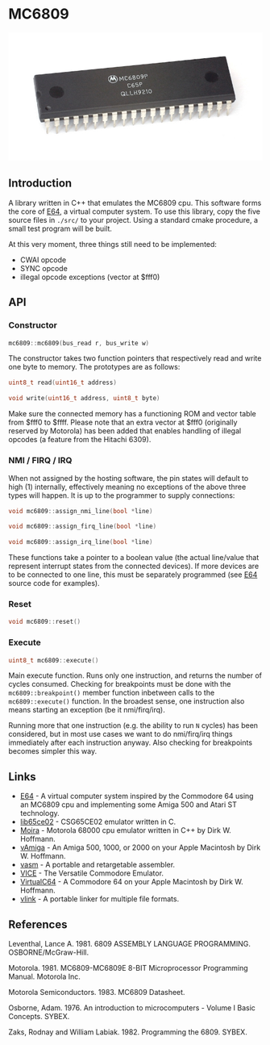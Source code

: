 # MC6809

![MC6809](./docs/MC6809P.jpg)

## Introduction

A library written in C++ that emulates the MC6809 cpu. This software forms the core of [E64](https://github.com/elmerucr/E64), a virtual computer system. To use this library, copy the five source files in ```./src/``` to your project. Using a standard cmake procedure, a small test program will be built.

At this very moment, three things still need to be implemented:
* CWAI opcode
* SYNC opcode
* illegal opcode exceptions (vector at $fff0)

## API

### Constructor

```cpp
mc6809::mc6809(bus_read r, bus_write w)
```

The constructor takes two function pointers that respectively read and write one byte to memory. The prototypes are as follows:

```cpp
uint8_t read(uint16_t address)
```

```cpp
void write(uint16_t address, uint8_t byte)
```

Make sure the connected memory has a functioning ROM and vector table from $fff0 to $ffff. Please note that an extra vector at $fff0 (originally reserved by Motorola) has been added that enables handling of illegal opcodes (a feature from the Hitachi 6309).

### NMI / FIRQ / IRQ

When not assigned by the hosting software, the pin states will default to high (1) internally, effectively meaning no exceptions of the above three types will happen. It is up to the programmer to supply connections:

```cpp
void mc6809::assign_nmi_line(bool *line)
```

```cpp
void mc6809::assign_firq_line(bool *line)
```

```cpp
void mc6809::assign_irq_line(bool *line)
```

These functions take a pointer to a boolean value (the actual line/value that represent interrupt states from the connected devices). If more devices are to be connected to one line, this must be separately programmed (see [E64](https://github.com/elmerucr/E64) source code for examples).

### Reset

```cpp
void mc6809::reset()
```

### Execute

```cpp
uint8_t mc6809::execute()
```

Main execute function. Runs only one instruction, and returns the number of cycles consumed. Checking for breakpoints must be done with the ```mc6809::breakpoint()``` member function inbetween calls to the ```mc6809::execute()``` function. In the broadest sense, one instruction also means starting an exception (be it nmi/firq/irq).

Running more that one instruction (e.g. the ability to run ```N``` cycles) has been considered, but in most use cases we want to do nmi/firq/irq things immediately after each instruction anyway. Also checking for breakpoints becomes simpler this way.

## Links

* [E64](https://github.com/elmerucr/E64) - A virtual computer system inspired by the Commodore 64 using an MC6809 cpu and implementing some Amiga 500 and Atari ST technology.
* [lib65ce02](https://github.com/elmerucr/lib65ce02) - CSG65CE02 emulator written in C.
* [Moira](https://github.com/dirkwhoffmann/Moira) - Motorola 68000 cpu emulator written in C++ by Dirk W. Hoffmann.
* [vAmiga](https://dirkwhoffmann.github.io/vAmiga/) - An Amiga 500, 1000, or 2000 on your Apple Macintosh by Dirk W. Hoffmann.
* [vasm](http://sun.hasenbraten.de/vasm/) - A portable and retargetable assembler.
* [VICE](http://vice-emu.sourceforge.net) - The Versatile Commodore Emulator.
* [VirtualC64](https://dirkwhoffmann.github.io/virtualc64/) - A Commodore 64 on your Apple Macintosh by Dirk W. Hoffmann.
* [vlink](http://sun.hasenbraten.de/vlink/) - A portable linker for multiple file formats.

## References

Leventhal, Lance A. 1981. 6809 ASSEMBLY LANGUAGE PROGRAMMING. OSBORNE/McGraw-Hill.

Motorola. 1981. MC6809-MC6809E 8-BIT Microprocessor Programming Manual. Motorola Inc.

Motorola Semiconductors. 1983. MC6809 Datasheet.

Osborne, Adam. 1976. An introduction to microcomputers - Volume I Basic Concepts. SYBEX.

Zaks, Rodnay and William Labiak. 1982. Programming the 6809. SYBEX.
